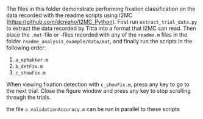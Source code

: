 The files in this folder demonstrate performing fixation classification on the data recorded with the readme scripts using I2MC (https://github.com/dcnieho/I2MC_Python). First run `extract_trial_data.py` to extract the data recorded by Titta into a format that I2MC can read. Then place the `.mat`-file or -files recorded with any of the `readme.m` files in the folder `readme_analysis_example/data/mat`, and finally run the scripts in the following order:

1. `a_ophakker.m`
2. `b_detFix.m`
3. `c_showFix.m`

When viewing fixation detection with `c_showFix.m`, press any key to go to the next trial. Close the figure window and press any key to stop scrolling through the trials.

the file `a_validationAccuracy.m` can be run in parallel to these scripts
